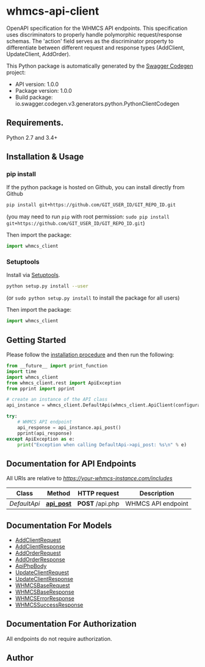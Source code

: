# whmcs-api-client
OpenAPI specification for the WHMCS API endpoints.  This specification uses discriminators to properly handle polymorphic request/response schemas. The 'action' field serves as the discriminator property to differentiate between different request and response types (AddClient, UpdateClient, AddOrder). 

This Python package is automatically generated by the [Swagger Codegen](https://github.com/swagger-api/swagger-codegen) project:

- API version: 1.0.0
- Package version: 1.0.0
- Build package: io.swagger.codegen.v3.generators.python.PythonClientCodegen

## Requirements.

Python 2.7 and 3.4+

## Installation & Usage
### pip install

If the python package is hosted on Github, you can install directly from Github

```sh
pip install git+https://github.com/GIT_USER_ID/GIT_REPO_ID.git
```
(you may need to run `pip` with root permission: `sudo pip install git+https://github.com/GIT_USER_ID/GIT_REPO_ID.git`)

Then import the package:
```python
import whmcs_client 
```

### Setuptools

Install via [Setuptools](http://pypi.python.org/pypi/setuptools).

```sh
python setup.py install --user
```
(or `sudo python setup.py install` to install the package for all users)

Then import the package:
```python
import whmcs_client
```

## Getting Started

Please follow the [installation procedure](#installation--usage) and then run the following:

```python
from __future__ import print_function
import time
import whmcs_client
from whmcs_client.rest import ApiException
from pprint import pprint

# create an instance of the API class
api_instance = whmcs_client.DefaultApi(whmcs_client.ApiClient(configuration))

try:
    # WHMCS API endpoint
    api_response = api_instance.api_post()
    pprint(api_response)
except ApiException as e:
    print("Exception when calling DefaultApi->api_post: %s\n" % e)
```

## Documentation for API Endpoints

All URIs are relative to *https://your-whmcs-instance.com/includes*

Class | Method | HTTP request | Description
------------ | ------------- | ------------- | -------------
*DefaultApi* | [**api_post**](docs/DefaultApi.md#api_post) | **POST** /api.php | WHMCS API endpoint

## Documentation For Models

 - [AddClientRequest](docs/AddClientRequest.md)
 - [AddClientResponse](docs/AddClientResponse.md)
 - [AddOrderRequest](docs/AddOrderRequest.md)
 - [AddOrderResponse](docs/AddOrderResponse.md)
 - [ApiPhpBody](docs/ApiPhpBody.md)
 - [UpdateClientRequest](docs/UpdateClientRequest.md)
 - [UpdateClientResponse](docs/UpdateClientResponse.md)
 - [WHMCSBaseRequest](docs/WHMCSBaseRequest.md)
 - [WHMCSBaseResponse](docs/WHMCSBaseResponse.md)
 - [WHMCSErrorResponse](docs/WHMCSErrorResponse.md)
 - [WHMCSSuccessResponse](docs/WHMCSSuccessResponse.md)

## Documentation For Authorization

 All endpoints do not require authorization.


## Author


